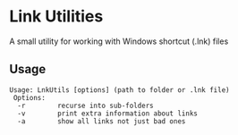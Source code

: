 # Link Utilities #
A small utility for working with Windows shortcut (.lnk) files

## Usage ##

```
Usage: LnkUtils [options] (path to folder or .lnk file)
 Options:
  -r        recurse into sub-folders
  -v        print extra information about links
  -a        show all links not just bad ones
```